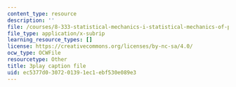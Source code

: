 ```yaml
---
content_type: resource
description: ''
file: /courses/8-333-statistical-mechanics-i-statistical-mechanics-of-particles-fall-2013/ec5377d0307201391ec1ebf530e089e3_34lmLIYpkYQ.srt
file_type: application/x-subrip
learning_resource_types: []
license: https://creativecommons.org/licenses/by-nc-sa/4.0/
ocw_type: OCWFile
resourcetype: Other
title: 3play caption file
uid: ec5377d0-3072-0139-1ec1-ebf530e089e3
---
```

